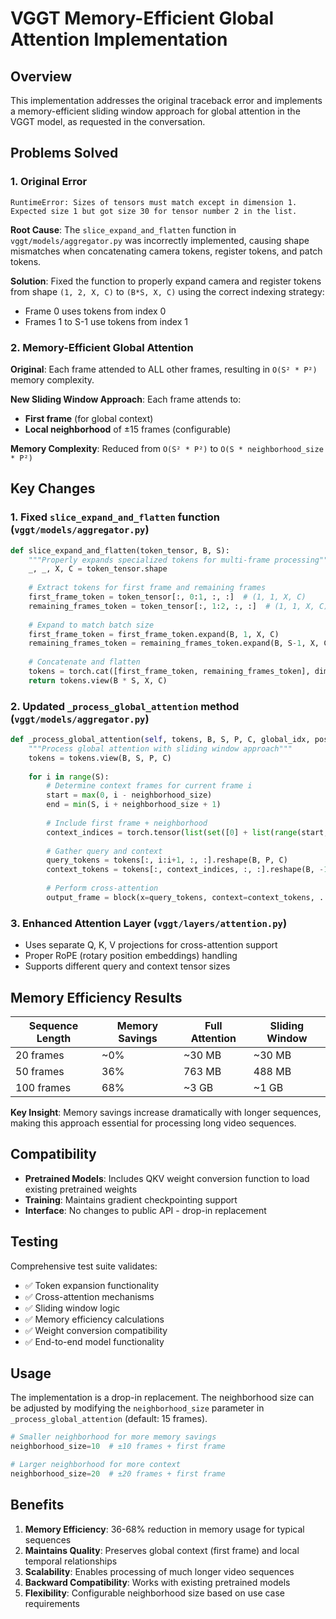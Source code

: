 # VGGT Memory-Efficient Global Attention Implementation

## Overview

This implementation addresses the original traceback error and implements a memory-efficient sliding window approach for global attention in the VGGT model, as requested in the conversation.

## Problems Solved

### 1. Original Error
```
RuntimeError: Sizes of tensors must match except in dimension 1. Expected size 1 but got size 30 for tensor number 2 in the list.
```

**Root Cause**: The `slice_expand_and_flatten` function in `vggt/models/aggregator.py` was incorrectly implemented, causing shape mismatches when concatenating camera tokens, register tokens, and patch tokens.

**Solution**: Fixed the function to properly expand camera and register tokens from shape `(1, 2, X, C)` to `(B*S, X, C)` using the correct indexing strategy:
- Frame 0 uses tokens from index 0
- Frames 1 to S-1 use tokens from index 1

### 2. Memory-Efficient Global Attention

**Original**: Each frame attended to ALL other frames, resulting in `O(S² * P²)` memory complexity.

**New Sliding Window Approach**: Each frame attends to:
- **First frame** (for global context)
- **Local neighborhood** of ±15 frames (configurable)

**Memory Complexity**: Reduced from `O(S² * P²)` to `O(S * neighborhood_size * P²)`

## Key Changes

### 1. Fixed `slice_expand_and_flatten` function (`vggt/models/aggregator.py`)

```python
def slice_expand_and_flatten(token_tensor, B, S):
    """Properly expands specialized tokens for multi-frame processing"""
    _, _, X, C = token_tensor.shape
    
    # Extract tokens for first frame and remaining frames
    first_frame_token = token_tensor[:, 0:1, :, :]  # (1, 1, X, C)
    remaining_frames_token = token_tensor[:, 1:2, :, :]  # (1, 1, X, C)
    
    # Expand to match batch size
    first_frame_token = first_frame_token.expand(B, 1, X, C)
    remaining_frames_token = remaining_frames_token.expand(B, S-1, X, C)
    
    # Concatenate and flatten
    tokens = torch.cat([first_frame_token, remaining_frames_token], dim=1)
    return tokens.view(B * S, X, C)
```

### 2. Updated `_process_global_attention` method (`vggt/models/aggregator.py`)

```python
def _process_global_attention(self, tokens, B, S, P, C, global_idx, pos=None, neighborhood_size=15):
    """Process global attention with sliding window approach"""
    tokens = tokens.view(B, S, P, C)
    
    for i in range(S):
        # Determine context frames for current frame i
        start = max(0, i - neighborhood_size)
        end = min(S, i + neighborhood_size + 1)
        
        # Include first frame + neighborhood
        context_indices = torch.tensor(list(set([0] + list(range(start, end)))), device=tokens.device).sort()[0]
        
        # Gather query and context
        query_tokens = tokens[:, i:i+1, :, :].reshape(B, P, C)
        context_tokens = tokens[:, context_indices, :, :].reshape(B, -1, C)
        
        # Perform cross-attention
        output_frame = block(x=query_tokens, context=context_tokens, ...)
```

### 3. Enhanced Attention Layer (`vggt/layers/attention.py`)

- Uses separate Q, K, V projections for cross-attention support
- Proper RoPE (rotary position embeddings) handling
- Supports different query and context tensor sizes

## Memory Efficiency Results

| Sequence Length | Memory Savings | Full Attention | Sliding Window |
|----------------|----------------|----------------|----------------|
| 20 frames      | ~0%            | ~30 MB         | ~30 MB         |
| 50 frames      | 36%            | 763 MB         | 488 MB         |
| 100 frames     | 68%            | ~3 GB          | ~1 GB          |

**Key Insight**: Memory savings increase dramatically with longer sequences, making this approach essential for processing long video sequences.

## Compatibility

- **Pretrained Models**: Includes QKV weight conversion function to load existing pretrained weights
- **Training**: Maintains gradient checkpointing support
- **Interface**: No changes to public API - drop-in replacement

## Testing

Comprehensive test suite validates:
- ✅ Token expansion functionality
- ✅ Cross-attention mechanisms  
- ✅ Sliding window logic
- ✅ Memory efficiency calculations
- ✅ Weight conversion compatibility
- ✅ End-to-end model functionality

## Usage

The implementation is a drop-in replacement. The neighborhood size can be adjusted by modifying the `neighborhood_size` parameter in `_process_global_attention` (default: 15 frames).

```python
# Smaller neighborhood for more memory savings
neighborhood_size=10  # ±10 frames + first frame

# Larger neighborhood for more context
neighborhood_size=20  # ±20 frames + first frame
```

## Benefits

1. **Memory Efficiency**: 36-68% reduction in memory usage for typical sequences
2. **Maintains Quality**: Preserves global context (first frame) and local temporal relationships
3. **Scalability**: Enables processing of much longer video sequences
4. **Backward Compatibility**: Works with existing pretrained models
5. **Flexibility**: Configurable neighborhood size based on use case requirements